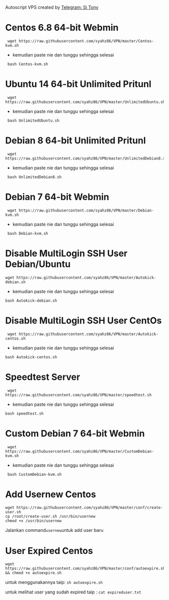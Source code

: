  Autoscript VPS created by [Telegram: Si Tony](https://t.me/simuncaibetollah)

# Centos 6.8 64-bit Webmin
```
 wget https://raw.githubusercontent.com/syahz86/VPN/master/Centos-kvm.sh
```
 - kemudian paste nie dan tunggu sehingga selesai
```
 bash Centos-kvm.sh
```

# Ubuntu 14 64-bit Unlimited Pritunl
```
 wget https://raw.githubusercontent.com/syahz86/VPN/master/UnlimitedUbuntu.sh
```
 - kemudian paste nie dan tunggu sehingga selesai 
```
 bash UnlimitedUbuntu.sh
```

# Debian 8 64-bit Unlimited Pritunl
```
 wget https://raw.githubusercontent.com/syahz86/VPN/master/UnlimitedDebian8.sh
```
 - kemudian paste nie dan tunggu sehingga selesai
```
 bash UnlimitedDebian8.sh
```

# Debian 7 64-bit Webmin
```
 wget https://raw.githubusercontent.com/syahz86/VPN/master/Debian-kvm.sh
 ```
 - kemudian paste nie dan tunggu sehingga selesai
```
 bash Debian-kvm.sh
 ```

# Disable MultiLogin SSH User Debian/Ubuntu
 ```
 wget https://raw.githubusercontent.com/syahz86/VPN/master/Autokick-debian.sh
 ```
 - kemudian paste nie dan tunggu sehingga selesai
 ```
 bash Autokick-debian.sh
 ```

# Disable MultiLogin SSH User CentOs
``` 
 wget https://raw.githubusercontent.com/syahz86/VPN/master/Autokick-centos.sh
 ```
 - kemudian paste nie dan tunggu sehingga selesai
 ```
 bash Autokick-centos.sh
 ```
 
# Speedtest Server
```
 wget https://raw.githubusercontent.com/syahz86/VPN/master/speedtest.sh
 ```
 - kemudian paste nie dan tunggu sehingga selesai
 ```
 bash speedtest.sh
 ```

# Custom Debian 7 64-bit Webmin
```
 wget https://raw.githubusercontent.com/syahz86/VPN/master/CustomDebian-kvm.sh
```
 - kemudian paste nie dan tunggu sehingga selesai
```
 bash CustomDebian-kvm.sh
```

# Add Usernew Centos
```
wget https://raw.githubusercontent.com/syahz86/VPN/master/conf/create-user.sh
cp /root/create-user.sh /usr/bin/usernew
chmod +x /usr/bin/usernew
```
Jalankan command```usernew```untuk add user baru

# User Expired Centos
 ```
 wget https://raw.githubusercontent.com/syahz86/VPN/master/conf/autoexpire.sh && chmod +x autoexpire.sh
 ```
 untuk menggunakannya taip: ```sh autoexpire.sh```
 
 untuk melihat user yang sudah expired taip : ```cat expireduser.txt```
 
